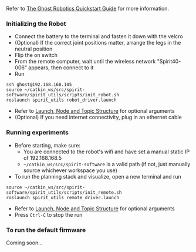 Refer to [The Ghost Robotics Quickstart Guide](https://cmu.app.box.com/file/782269653421) for more information.

### Initializing the Robot
- Connect the battery to the terminal and fasten it down with the velcro
- (Optional) If the correct joint positions matter, arrange the legs in the neutral position
- Flip the on switch
- From the remote computer, wait until the wireless network "Spirit40-006" appears, then connect to it
- Run 
```
ssh ghost@192.168.168.105
source ~/catkin_ws/src/spirit-software/spirit_utils/scripts/init_robot.sh
roslaunch spirit_utils robot_driver.launch
```
- Refer to [Launch, Node and Topic Structure](https://github.com/robomechanics/spirit-software/wiki/Launch,-Node,-and-Topic-Structure) for optional arguments
- (Optional) If you need internet connectivity, plug in an ethernet cable

### Running experiments
- Before starting, make sure:
  - You are connected to the robot's wifi and have set a manual static IP of 192.168.168.5
  - `~/catkin_ws/src/spirit-software` is a valid path (if not, just manually source whichever workspace you use)
- To run the planning stack and visualize, open a new terminal and run 
```
source ~/catkin_ws/src/spirit-software/spirit_utils/scripts/init_remote.sh
roslaunch spirit_utils remote_driver.launch
```
- Refer to [Launch, Node and Topic Structure](https://github.com/robomechanics/spirit-software/wiki/Launch,-Node,-and-Topic-Structure) for optional arguments
- Press `Ctrl-C` to stop the run

### To run the default firmware
Coming soon...
